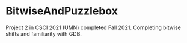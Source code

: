 # BitwiseAndPuzzlebox
Project 2 in CSCI 2021 (UMN) completed Fall 2021. Completing bitwise shifts and familiarity with GDB. 
